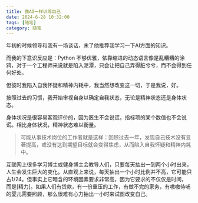 ```yaml
---
title: 像AI一样训练自己
date: 2024-6-28 10:32:00
tags: [随笔]
category: 随笔
---
```


年初的时候领导和我有一场谈话，末了他推荐我学习一下AI方面的知识。

而我的下意识反应是：Python 不够优雅，依靠缩进的动态语言像是乱糟糟的涂鸦，对于一个工程师来说就是陷入泥潭，只会让把自己弄得脏兮兮，而不会得到任何好处。

但彼时我陷入自我怀疑和精神内耗中，我当然想改变这一切，于是我说，好。

按照过去的习惯，我开始审视自身以确定自我状态，无论是精神状态还是身体状态。

身体状况是很容易客观评价的，因为医生不会说谎，指标项的某个数值也不会说谎。相比身体状况，精神状态难以衡量。

> 可能从事技术岗位的工作者就是这样：回顾过去一年，发现自己技术没有显著提高，或没有达到期望目标就会变得焦虑，从而陷入自我怀疑和精神内耗中。

互联网上很多学习博主或健身博主会教导人们，只要每天抽出一到两个小时出来，人生会发生巨大的变化。从直观上来说，每天抽出一个小时比例并不高，它可能只占1/24。但事实上它暗含的环境因素要求非常高，因为它要求的不仅仅是时间，而是[精力]。如果人们有贷款，有一份重压的工作，有做不完的家务，有嗷嗷待哺的婴儿需要照顾，那么很难有心力抽出一小时来试图改变自己。



